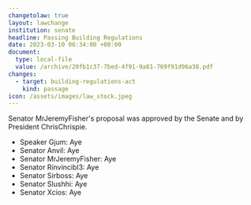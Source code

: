 ```yaml
---
changetolaw: true
layout: lawchange
institution: senate
headline: Passing Building Regulations
date: 2023-03-10 06:34:00 +00:00
document:
  type: local-file
  value: /archive/20fb1c37-7bed-4f91-9a81-769f91d96a38.pdf
changes:
  - target: building-regulations-act
    kind: passage
icon: /assets/images/law_stock.jpeg
---
```

Senator MrJeremyFisher's proposal was approved by the Senate and by President ChrisChrispie.<!--more-->

- Speaker Gjum: Aye
- Senator Anvil: Aye
- Senator MrJeremyFisher: Aye
- Senator Rinvincibl3: Aye
- Senator Sirboss: Aye
- Senator Slushhi: Aye
- Senator Xcios: Aye
